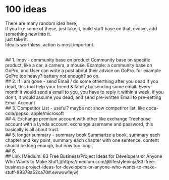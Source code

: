 # 100 ideas

There are many random idea here,  
If you like some of these, just take it, build stuff base on that, evolve, add something new into it.  
just take it.  
Idea is worthless, action is most important. 

<br/>
## 1. Impv - community base on product
Community base on specific product, like a car, a camera, a mouse.
Example: a community base on GoPro,
and User can write a post about their advice on GoPro.
for example GoPro too heavy? battery not enough?
so on.


<br/>
## 2. If I am gone - send Email / do some otherthing after you dead
If you dead, this tool help your friend & family by sending some email.  
Every month it would send a email to you, you have to reply it within a week,   
if you don't, it would assume you dead, and send pre-written Email to pre-setting Email Account

<br/>
## 3. Competitor List - useful? maybe not
show competiror list, like coca-cola/pepso, apple/microsoft



<br/>
## 4. Exchange premium account with other  
like exchange Treehouse account with a Lynda account.  
exchange username and password, this basically is all about trust.  

<br/>
## 5. longer summary - summary book
Summarize a book, summary each chapter and key point, summary each chapter with one sentence.
content should be long enough, but now too long.  


<br/>
## 6. 


<br/>
## Link
[Medium: 
83 Free Business/Project Ideas for Developers or Anyone Who Wants to Make Stuff.](https://medium.com/@lifestyleninja/83-free-business-project-ideas-for-developers-or-anyone-who-wants-to-make-stuff-89378a52ca70#.ewwxw1ejw)

